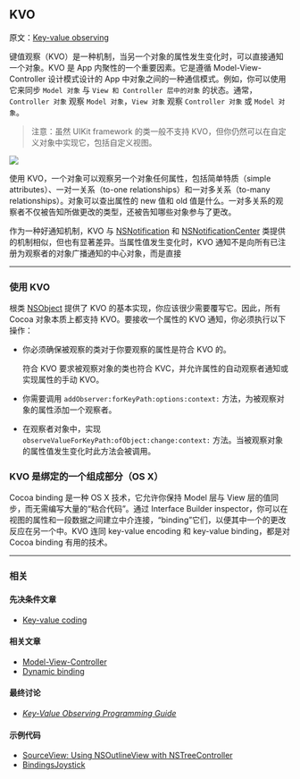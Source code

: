 ## KVO

原文：[Key-value observing](https://developer.apple.com/library/archive/documentation/General/Conceptual/DevPedia-CocoaCore/KVO.html#//apple_ref/doc/uid/TP40008195-CH16-SW1)

键值观察（KVO）是一种机制，当另一个对象的属性发生变化时，可以直接通知一个对象。KVO 是 App 内聚性的一个重要因素。它是遵循 Model-View-Controller 设计模式设计的 App 中对象之间的一种通信模式。例如，你可以使用它来同步 `Model 对象` 与 `View 和 Controller 层中的对象` 的状态。通常，`Controller 对象` 观察 `Model 对象`，`View 对象` 观察 `Controller 对象`  或  `Model 对象`。

> 注意：虽然 UIKit framework 的类一般不支持 KVO，但你仍然可以在自定义对象中实现它，包括自定义视图。

![](https://gitee.com/junteng/images/raw/master/img/20220109061947.png)

使用 KVO，一个对象可以观察另一个对象任何属性，包括简单特质（simple attributes）、一对一关系（to-one relationships）和一对多关系（to-many relationships）。对象可以查出属性的 new 值和 old 值是什么。一对多关系的观察者不仅被告知所做更改的类型，还被告知哪些对象参与了更改。

作为一种好通知机制，KVO 与 [NSNotification](https://developer.apple.com/documentation/foundation/nsnotification)  和 [NSNotificationCenter](https://developer.apple.com/library/archive/documentation/LegacyTechnologies/WebObjects/WebObjects_3.5/Reference/Frameworks/ObjC/Foundation/Classes/NSNotificationCenter/Description.html#//apple_ref/occ/cl/NSNotificationCenter) 类提供的机制相似，但也有显著差异。当属性值发生变化时，KVO 通知不是向所有已注册为观察者的对象广播通知的中心对象，而是直接

---

### 使用 KVO

根类 [NSObject](https://developer.apple.com/library/archive/documentation/LegacyTechnologies/WebObjects/WebObjects_3.5/Reference/Frameworks/ObjC/Foundation/Classes/NSObject/Description.html#//apple_ref/occ/cl/NSObject) 提供了 KVO 的基本实现，你应该很少需要覆写它。因此，所有 Cocoa 对象本质上都支持 KVO。要接收一个属性的 KVO 通知，你必须执行以下操作：

* 你必须确保被观察的类对于你要观察的属性是符合 KVO 的。

  符合 KVO 要求被观察对象的类也符合 KVC，并允许属性的自动观察者通知或实现属性的手动 KVO。

* 你需要调用  `addObserver:forKeyPath:options:context:` 方法，为被观察对象的属性添加一个观察者。

* 在观察者对象中，实现 `observeValueForKeyPath:ofObject:change:context:` 方法。当被观察对象的属性值发生变化时此方法会被调用。

### KVO 是绑定的一个组成部分（OS X）

Cocoa binding 是一种 OS X 技术，它允许你保持 Model 层与 View 层的值同步，而无需编写大量的“粘合代码”。通过 Interface Builder inspector，你可以在视图的属性和一段数据之间建立中介连接，“binding”它们，以便其中一个的更改反应在另一个中。KVO 连同 key-value encoding 和 key-value binding，都是对 Cocoa binding 有用的技术。 

---

### 相关

#### 先决条件文章

* [Key-value coding](https://developer.apple.com/library/archive/documentation/General/Conceptual/DevPedia-CocoaCore/KeyValueCoding.html#//apple_ref/doc/uid/TP40008195-CH25-SW1)

#### 相关文章

- [Model-View-Controller](https://developer.apple.com/library/archive/documentation/General/Conceptual/DevPedia-CocoaCore/MVC.html#//apple_ref/doc/uid/TP40008195-CH32-SW1)
- [Dynamic binding](https://developer.apple.com/library/archive/documentation/General/Conceptual/DevPedia-CocoaCore/DynamicBinding.html#//apple_ref/doc/uid/TP40008195-CH15-SW1)

#### 最终讨论

* *[Key-Value Observing Programming Guide](https://developer.apple.com/library/archive/documentation/Cocoa/Conceptual/KeyValueObserving/KeyValueObserving.html#//apple_ref/doc/uid/10000177i)*

#### 示例代码

- [SourceView: Using NSOutlineView with NSTreeController](https://developer.apple.com/library/archive/samplecode/SourceView/Introduction/Intro.html#//apple_ref/doc/uid/DTS10004441)
- [BindingsJoystick](https://developer.apple.com/library/archive/samplecode/BindingsJoystick/Introduction/Intro.html#//apple_ref/doc/uid/DTS10003684)

